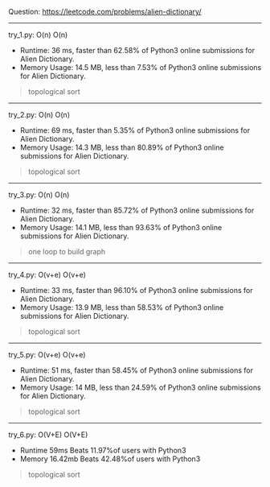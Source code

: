 Question: https://leetcode.com/problems/alien-dictionary/

---

try_1.py: O(n) O(n)

* Runtime: 36 ms, faster than 62.58% of Python3 online submissions for Alien Dictionary.
* Memory Usage: 14.5 MB, less than 7.53% of Python3 online submissions for Alien Dictionary.

> topological sort

---

try_2.py: O(n) O(n)

* Runtime: 69 ms, faster than 5.35% of Python3 online submissions for Alien Dictionary.
* Memory Usage: 14.3 MB, less than 80.89% of Python3 online submissions for Alien Dictionary.

> topological sort

---

try_3.py: O(n) O(n)

* Runtime: 32 ms, faster than 85.72% of Python3 online submissions for Alien Dictionary.
* Memory Usage: 14.1 MB, less than 93.63% of Python3 online submissions for Alien Dictionary.

> one loop to build graph

---

try_4.py: O(v+e) O(v+e)

* Runtime: 33 ms, faster than 96.10% of Python3 online submissions for Alien Dictionary.
* Memory Usage: 13.9 MB, less than 58.53% of Python3 online submissions for Alien Dictionary.

> topological sort

---

try_5.py: O(v+e) O(v+e)

* Runtime: 51 ms, faster than 58.45% of Python3 online submissions for Alien Dictionary.
* Memory Usage: 14 MB, less than 24.59% of Python3 online submissions for Alien Dictionary.

> topological sort

---

try_6.py: O(V+E) O(V+E)

* Runtime 59ms Beats 11.97%of users with Python3
* Memory 16.42mb Beats 42.48%of users with Python3

> topological sort
